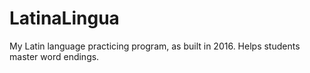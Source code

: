 # LatinaLingua
My Latin language practicing program, as built in 2016. Helps students master word endings.
